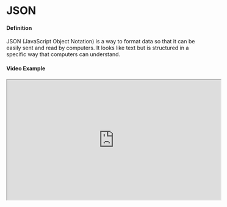 # JSON

#### Definition
JSON (JavaScript Object Notation) is a way to format data so that it can be easily sent and read by computers. It looks like text but is structured in a specific way that computers can understand.

#### Video Example
<iframe width="560" height="315" src="https://www.youtube.com/embed/exampleVideo1" title="JSON video" allow="accelerometer; autoplay; clipboard-write; encrypted-media; gyroscope; picture-in-picture" allowfullscreen></iframe>

